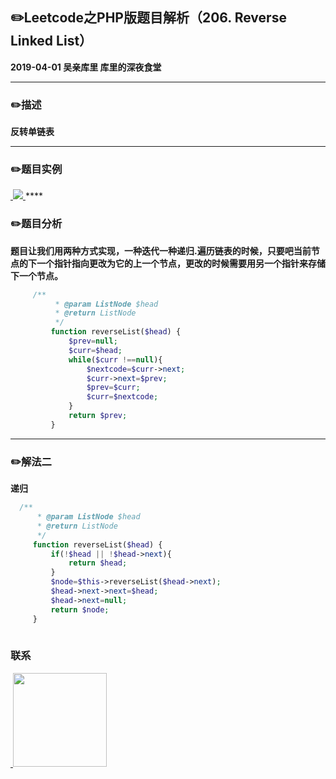 ## :pencil2:Leetcode之PHP版题目解析（206. Reverse Linked List）
**2019-04-01 吴亲库里 库里的深夜食堂**
****
### :pencil2:描述
 **反转单链表**
****
### :pencil2:题目实例
<a href="https://github.com/wuqinqiang/">
​    <img src="https://github.com/wuqinqiang/Lettcode-php/blob/master/images/206.png">
</a> 
****

### :pencil2:题目分析
**题目让我们用两种方式实现，一种迭代一种递归.遍历链表的时候，只要吧当前节点的下一个指针指向更改为它的上一个节点，更改的时候需要用另一个指针来存储下一个节点。**

```php
     /**
          * @param ListNode $head
          * @return ListNode
          */
         function reverseList($head) {
             $prev=null;
             $curr=$head;
             while($curr !==null){
                 $nextcode=$curr->next;
                 $curr->next=$prev;
                 $prev=$curr;
                 $curr=$nextcode;
             }
             return $prev;  
         }
```
****
### :pencil2:解法二

**递归**
```php
  /**
      * @param ListNode $head
      * @return ListNode
      */
     function reverseList($head) {      
         if(!$head || !$head->next){
             return $head;
         }
         $node=$this->reverseList($head->next);
         $head->next->next=$head;
         $head->next=null;
         return $node;
     }
   
```
### 联系

<a href="https://github.com/wuqinqiang/">
​    <img src="https://github.com/wuqinqiang/Lettcode-php/blob/master/qrcode_for_gh_c194f9d4cdb1_430.jpg" width="150px" height="150px">
</a> 
   
    
    
    

